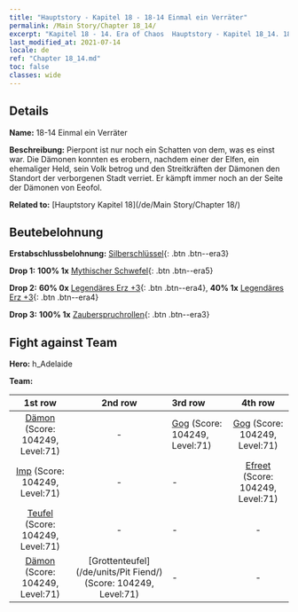 ```yaml
---
title: "Hauptstory - Kapitel 18 - 18-14 Einmal ein Verräter"
permalink: /Main Story/Chapter 18_14/
excerpt: "Kapitel 18 - 14. Era of Chaos  Hauptstory - Kapitel 18_14. 18-14 Einmal ein Verräter"
last_modified_at: 2021-07-14
locale: de
ref: "Chapter 18_14.md"
toc: false
classes: wide
---
```


## Details

 **Name:** 18-14 Einmal ein Verräter

 **Beschreibung:** Pierpont ist nur noch ein Schatten von dem, was es einst war. Die Dämonen konnten es erobern, nachdem einer der Elfen, ein ehemaliger Held, sein Volk betrog und den Streitkräften der Dämonen den Standort der verborgenen Stadt verriet. Er kämpft immer noch an der Seite der Dämonen von Eeofol.

 **Related to:** [Hauptstory Kapitel 18](/de/Main Story/Chapter 18/)

## Beutebelohnung

 **Erstabschlussbelohnung:** [Silberschlüssel](/ItemsDE/con_693/){: .btn .btn--era3}

 **Drop 1:** **100% 1x** [Mythischer Schwefel](/ItemsDE/mat_64/){: .btn .btn--era5}

 **Drop 2:** **60% 0x** [Legendäres Erz +3](/ItemsDE/mat_54/){: .btn .btn--era4}, **40% 1x** [Legendäres Erz +3](/ItemsDE/mat_54/){: .btn .btn--era4}

 **Drop 3:** **100% 1x** [Zauberspruchrollen](/ItemsDE/con_694/){: .btn .btn--era3}


## Fight against Team
 **Hero:** h_Adelaide

 **Team:**


  | 1st row | 2nd row | 3rd row | 4th row |
  |:----:|:----:|:----|:----:|
  | [Dämon](/de/units/Demon/) (Score: 104249, Level:71)  | - | [Gog](/de/units/Gog/) (Score: 104249, Level:71)  | [Gog](/de/units/Gog/) (Score: 104249, Level:71)  |
  | [Imp](/de/units/Imp/) (Score: 104249, Level:71)  | - | - | [Efreet](/de/units/Efreeti/) (Score: 104249, Level:71)  |
  | [Teufel](/de/units/Devil/) (Score: 104249, Level:71)  | - | - | - |
  | [Dämon](/de/units/Demon/) (Score: 104249, Level:71)  | [Grottenteufel](/de/units/Pit Fiend/) (Score: 104249, Level:71)  | - | - |



